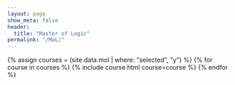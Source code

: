 ```yaml
---
layout: page
show_meta: false
header:
  title: "Master of Logic"
permalink: "/MoL/"
---
```


{% assign courses = (site.data.mol | where: "selected", "y") %}
{% for course in courses %}
{% include course.html course=course %}
{% endfor %}
